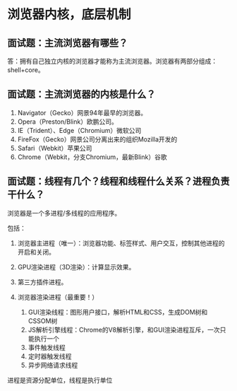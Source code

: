 # 浏览器内核，底层机制

## 面试题：主流浏览器有哪些？

答：拥有自己独立内核的浏览器才能称为主流浏览器。浏览器有两部分组成：shell+core。

## 面试题：主流浏览器的内核是什么？

1. Navigator（Gecko）网景94年最早的浏览器。
2. Opera（Preston/Blink）欧鹏公司。
3. IE（Trident）、Edge（Chromium）微软公司
4. FireFox（Gecko）网景公司分离出来的组织Mozilla开发的
5. Safari（Webkit）苹果公司
6. Chrome（Webkit，分支Chromium，最新Blink）谷歌

## 面试题：线程有几个？线程和线程什么关系？进程负责干什么？

浏览器是一个多进程/多线程的应用程序。

包括：

1. 浏览器主进程（唯一）：浏览器功能、标签样式、用户交互，控制其他进程的开启和关闭。

2. GPU渲染进程（3D渲染）：计算显示效果。

3. 第三方插件进程。

4. 浏览器渲染进程（最重要！）
    1. GUI渲染线程：图形用户接口，解析HTML和CSS，生成DOM树和CSSOM树
    2. JS解析引擎线程：Chrome的V8解析引擎，和GUI渲染进程互斥，一次只能执行一个
    3. 事件触发线程
    4. 定时器触发线程
    5. 异步网络请求线程

进程是资源分配单位，线程是执行单位
